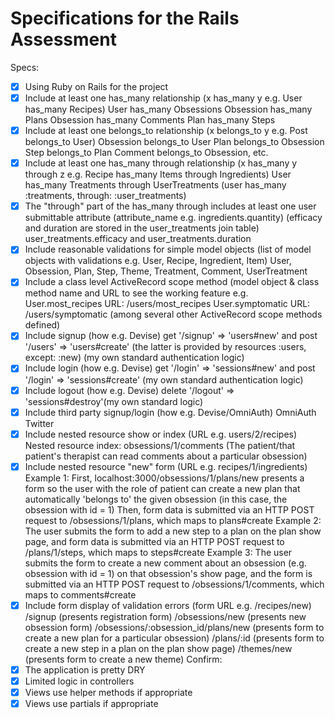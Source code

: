 # Specifications for the Rails Assessment

Specs:
- [x] Using Ruby on Rails for the project
- [x] Include at least one has_many relationship (x has_many y e.g. User has_many Recipes)
User has_many Obsessions
Obsession has_many Plans
Obsession has_many Comments
Plan has_many Steps
- [x] Include at least one belongs_to relationship (x belongs_to y e.g. Post belongs_to User)
Obsession belongs_to User
Plan belongs_to Obsession
Step belongs_to Plan
Comment belongs_to Obsession, etc.
- [x] Include at least one has_many through relationship (x has_many y through z e.g. Recipe has_many Items through Ingredients)
User has_many Treatments through UserTreatments (user has_many :treatments, through: :user_treatments)
- [x] The "through" part of the has_many through includes at least one user submittable attribute (attribute_name e.g. ingredients.quantity) (efficacy and duration are stored in the user_treatments join table)
user_treatments.efficacy and user_treatments.duration
- [x] Include reasonable validations for simple model objects (list of model objects with validations e.g. User, Recipe, Ingredient, Item)
User, Obsession, Plan, Step, Theme, Treatment, Comment, UserTreatment
- [x] Include a class level ActiveRecord scope method (model object & class method name and URL to see the working feature e.g. User.most_recipes URL: /users/most_recipes
  User.symptomatic URL: /users/symptomatic
  (among several other ActiveRecord scope methods defined)
- [x] Include signup (how e.g. Devise)
get '/signup' => 'users#new' and post '/users' => 'users#create'
(the latter is provided by resources :users, except: :new)
(my own standard authentication logic)
- [x] Include login (how e.g. Devise)
get '/login' => 'sessions#new' and post '/login' => 'sessions#create' (my own standard authentication logic)
- [x] Include logout (how e.g. Devise)
delete '/logout' => 'sessions#destroy'(my own standard logic)
- [x] Include third party signup/login (how e.g. Devise/OmniAuth)
OmniAuth Twitter
- [x] Include nested resource show or index (URL e.g. users/2/recipes)
Nested resource index: obsessions/1/comments
(The patient/that patient's therapist can read comments about a particular obsession)
- [x] Include nested resource "new" form (URL e.g. recipes/1/ingredients)
Example 1: First, localhost:3000/obsessions/1/plans/new presents a form so the user with the role of patient can
create a new plan that automatically 'belongs to' the given obsession (in this case, the obsession with id = 1)
Then, form data is submitted via an HTTP POST request to /obsessions/1/plans, which maps to plans#create
Example 2: The user submits the form to add a new step to a plan on the plan show page, and form data is submitted via an HTTP POST request to /plans/1/steps, which maps to steps#create
Example 3: The user submits the form to create a new comment about an obsession (e.g. obsession with id = 1)
on that obsession's show page, and the form is submitted via an HTTP POST request to /obsessions/1/comments,
which maps to comments#create
- [x] Include form display of validation errors (form URL e.g. /recipes/new)
/signup (presents registration form)
/obsessions/new (presents new obsession form)
/obsessions/:obsession_id/plans/new (presents form to create a new plan for a particular obsession)
/plans/:id (presents form to create a new step in a plan on the plan show page)
/themes/new (presents form to create a new theme)
Confirm:
- [x] The application is pretty DRY
- [x] Limited logic in controllers
- [x] Views use helper methods if appropriate
- [x] Views use partials if appropriate

